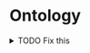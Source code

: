 # Ontology

<details>

<summary>TODO Fix this</summary>

Adds a property (= “a turbine HAS a blade” or “ a sensor MEASURES physical quantity) to the classes from the taxonomy. It is a way of showing the properties of a subject and how they are related. Metadata ontologies capture how data sets are connected.

Has a syntax eøgø belog to An ontology is an explicit specification of a conceptualization. https://doi.org/10.1006/knac.1993.1008

Conceptualisation: abstract model (of a domain, with relevant concepts and relations) Explicit: the meaning of all concepts is defined

The conceptualization should be shared among the cognitive agents. In computer science context, the specification has to be formal i.e. machine readable.

Therefore for the purpose of knowledge representation in the context of metadata: An ontology is a formal explicit description of concepts in a domain of discourse (classes (sometimes called concepts)), properties of each concept describing various features and attributes of the concept (slots (sometimes called roles or properties)), and restrictions on slots (facets (sometimes called role restrictions)). https://protege.stanford.edu/publications/ontology\_development/ontology101.pdf

It’s possible to view ontology as a directed graph with classes (concepts) as nodes, and the properties (roles) as edges. In such a view, a taxonomy is a specific case of the abovementioned graph, with edges only of the type : “IS-A” (subClassOF)

Types of Ontologies: Based on Level of generality: Top Level Ontology, Domain Ontology, Task Ontology, Application Ontology Based on Level of Semantic Expressivity: Controlled Vocabulary (Terms), Glossary (Data Dictionary), Formal “IS-A” (Formal Taxonomy), Description Logics, First Order Logics

Example: OWL Ontology Language is based on Description Logics, OWL Ontology consists of : Classes, Properties (Roles), Individuals (Instances of classes) OWL OntologyAssumptions: open world (absence of information is NOT valued as False), and No unique names (ex. WIndTurbineA can be same as WIndTurbineB, unless expressed explicitly)

</details>

